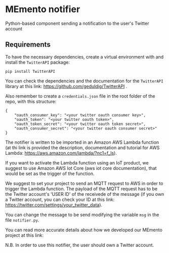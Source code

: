 # MEmento notifier
Python-based component sending a notification to the user's Twitter account 

## Requirements
To have the necessary dependencies, create a virtual environment with and install the `TwitterAPI` package:


```
pip install TwitterAPI

```

You can check the dependencies and the documentation for the `TwitterAPI` library at this link: https://github.com/geduldig/TwitterAPI .



Also remember to create a `credentials.json` file in the root folder of the repo, with this structure:

```
{
    "oauth_consumer_key": "<your twitter oauth consumer key>",
    "oauth_token": "<your twitter oauth token>",
    "oauth_token_secret": "<your twitter oauth token secret>",
    "oauth_consumer_secret": "<your twitter oauth consumer secret>"
}
```

The notifier is written to be imported in an Amazon AWS Lambda function (at thi link is provided the description, documentation and tutorial for AWS Lambda: https://aws.amazon.com/lambda/?nc1=f_ls).

If you want to activate the Lambda function using an IoT product, we suggest to use Amazon AWS Iot Core (aws iot core documentation), that would be set as the trigger of the function.

We suggest to set your project to send an MQTT request to AWS in order to trigger the Lambda function. The payload of the MQTT request has to be the Twitter account's 'USER ID' of the receivede of the message (if you own a Twitter account, you can check your ID at this link: https://twitter.com/settings/your_twitter_data).

You can change the message to be send modifying the variable `msg` in the file `notifier.py`.

You can read more accurate details about how we developed our MEmento project at this link: <inserire link del blog>
    
N.B. In order to use this notifier, the user should own a Twitter account. 
